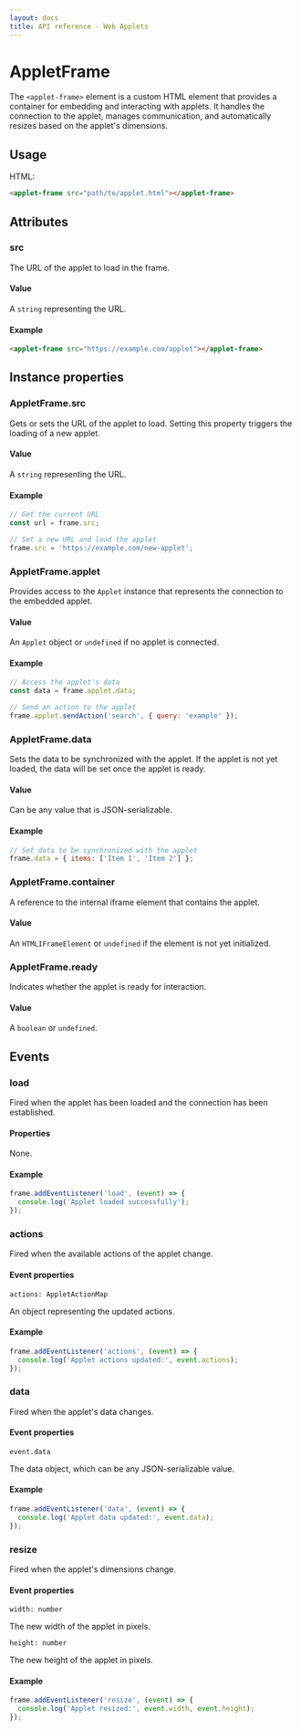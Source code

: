 ```yaml
---
layout: docs
title: API reference - Web Applets
---
```


# AppletFrame

The `<applet-frame>` element is a custom HTML element that provides a container for embedding and interacting with applets. It handles the connection to the applet, manages communication, and automatically resizes based on the applet's dimensions.

## Usage

HTML:

```html
<applet-frame src="path/to/applet.html"></applet-frame>
```

## Attributes

### src

The URL of the applet to load in the frame.

#### Value

A `string` representing the URL.

#### Example

```html
<applet-frame src="https://example.com/applet"></applet-frame>
```

## Instance properties

### AppletFrame.src

Gets or sets the URL of the applet to load. Setting this property triggers the loading of a new applet.

#### Value

A `string` representing the URL.

#### Example

```js
// Get the current URL
const url = frame.src;

// Set a new URL and load the applet
frame.src = 'https://example.com/new-applet';
```

### AppletFrame.applet

Provides access to the `Applet` instance that represents the connection to the embedded applet.

#### Value

An `Applet` object or `undefined` if no applet is connected.

#### Example

```js
// Access the applet's data
const data = frame.applet.data;

// Send an action to the applet
frame.applet.sendAction('search', { query: 'example' });
```

### AppletFrame.data

Sets the data to be synchronized with the applet. If the applet is not yet loaded, the data will be set once the applet is ready.

#### Value

Can be any value that is JSON-serializable.

#### Example

```js
// Set data to be synchronized with the applet
frame.data = { items: ['Item 1', 'Item 2'] };
```

### AppletFrame.container

A reference to the internal iframe element that contains the applet.

#### Value

An `HTMLIFrameElement` or `undefined` if the element is not yet initialized.

### AppletFrame.ready

Indicates whether the applet is ready for interaction.

#### Value

A `boolean` or `undefined`.

## Events

### load

Fired when the applet has been loaded and the connection has been established.

#### Properties

None.

#### Example

```js
frame.addEventListener('load', (event) => {
  console.log('Applet loaded successfully');
});
```

### actions

Fired when the available actions of the applet change.

#### Event properties

`actions: AppletActionMap`

An object representing the updated actions.

#### Example

```js
frame.addEventListener('actions', (event) => {
  console.log('Applet actions updated:', event.actions);
});
```

### data

Fired when the applet's data changes.

#### Event properties

`event.data`

The data object, which can be any JSON-serializable value.

#### Example

```js
frame.addEventListener('data', (event) => {
  console.log('Applet data updated:', event.data);
});
```

### resize

Fired when the applet's dimensions change.

#### Event properties

`width: number`

The new width of the applet in pixels.

`height: number`

The new height of the applet in pixels.

#### Example

```js
frame.addEventListener('resize', (event) => {
  console.log('Applet resized:', event.width, event.height);
});
```
